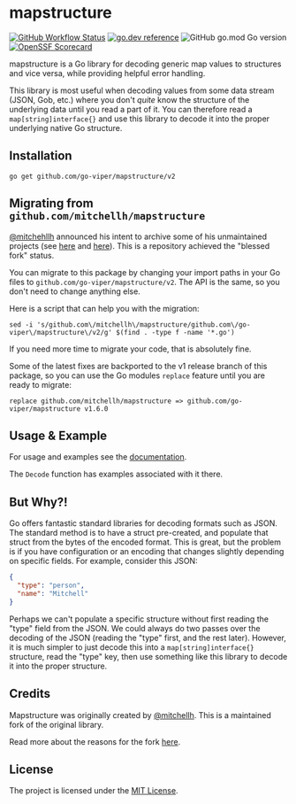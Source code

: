 # mapstructure

[![GitHub Workflow Status](https://img.shields.io/github/actions/workflow/status/go-viper/mapstructure/ci.yaml?style=flat-square)](https://github.com/go-viper/mapstructure/actions/workflows/ci.yaml)
[![go.dev reference](https://img.shields.io/badge/go.dev-reference-007d9c?logo=go&logoColor=white&style=flat-square)](https://pkg.go.dev/mod/github.com/go-viper/mapstructure)
![GitHub go.mod Go version](https://img.shields.io/github/go-mod/go-version/go-viper/mapstructure?style=flat-square&color=61CFDD)
[![OpenSSF Scorecard](https://api.securityscorecards.dev/projects/github.com/go-viper/mapstructure/badge?style=flat-square)](https://deps.dev/go/github.com%252Fgo-viper%252Fmapstructure)

mapstructure is a Go library for decoding generic map values to structures
and vice versa, while providing helpful error handling.

This library is most useful when decoding values from some data stream (JSON,
Gob, etc.) where you don't _quite_ know the structure of the underlying data
until you read a part of it. You can therefore read a `map[string]interface{}`
and use this library to decode it into the proper underlying native Go
structure.

## Installation

```shell
go get github.com/go-viper/mapstructure/v2
```

## Migrating from `github.com/mitchellh/mapstructure`

[@mitchehllh](https://github.com/mitchellh) announced his intent to archive some of his unmaintained projects (see [here](https://gist.github.com/mitchellh/90029601268e59a29e64e55bab1c5bdc) and [here](https://github.com/mitchellh/mapstructure/issues/349)). This is a repository achieved the "blessed fork" status.

You can migrate to this package by changing your import paths in your Go files to `github.com/go-viper/mapstructure/v2`.
The API is the same, so you don't need to change anything else.

Here is a script that can help you with the migration:

```shell
sed -i 's/github.com\/mitchellh\/mapstructure/github.com\/go-viper\/mapstructure\/v2/g' $(find . -type f -name '*.go')
```

If you need more time to migrate your code, that is absolutely fine.

Some of the latest fixes are backported to the v1 release branch of this package, so you can use the Go modules `replace` feature until you are ready to migrate:

```shell
replace github.com/mitchellh/mapstructure => github.com/go-viper/mapstructure v1.6.0
```

## Usage & Example

For usage and examples see the [documentation](https://pkg.go.dev/mod/github.com/go-viper/mapstructure/v2).

The `Decode` function has examples associated with it there.

## But Why?!

Go offers fantastic standard libraries for decoding formats such as JSON.
The standard method is to have a struct pre-created, and populate that struct
from the bytes of the encoded format. This is great, but the problem is if
you have configuration or an encoding that changes slightly depending on
specific fields. For example, consider this JSON:

```json
{
  "type": "person",
  "name": "Mitchell"
}
```

Perhaps we can't populate a specific structure without first reading
the "type" field from the JSON. We could always do two passes over the
decoding of the JSON (reading the "type" first, and the rest later).
However, it is much simpler to just decode this into a `map[string]interface{}`
structure, read the "type" key, then use something like this library
to decode it into the proper structure.

## Credits

Mapstructure was originally created by [@mitchellh](https://github.com/mitchellh).
This is a maintained fork of the original library.

Read more about the reasons for the fork [here](https://github.com/mitchellh/mapstructure/issues/349).

## License

The project is licensed under the [MIT License](LICENSE).
